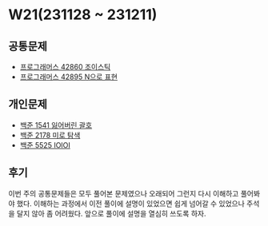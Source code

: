 # W21(231128 ~ 231211)

## 공통문제
- [프로그래머스 42860 조이스틱](https://school.programmers.co.kr/learn/courses/30/lessons/42860)
- [프로그래머스 42895 N으로 표현](https://school.programmers.co.kr/learn/courses/30/lessons/42895)

## 개인문제
- [백준 1541 잃어버린 괄호](https://www.acmicpc.net/problem/1541)
- [백준 2178 미로 탐색](https://www.acmicpc.net/problem/2178)
- [백준 5525 IOIOI](https://www.acmicpc.net/problem/5525)

## 후기
이번 주의 공통문제들은 모두 풀어본 문제였으나 오래되어 그런지 다시 이해하고 풀어봐야 했다.
이해하는 과정에서 이전 풀이에 설명이 있었으면 쉽게 넘어갈 수 있었으나 주석을 달지 않아 좀 어려웠다.
앞으로 풀이에 설명을 열심히 쓰도록 하자.